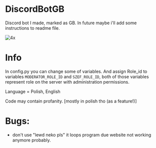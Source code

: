 # DiscordBotGB
Discord bot I made, marked as GB. In future maybe i'll add some instructions to readme file.

![4x](https://github.com/Maxxxxior/DiscordBotGB/assets/26793521/c7821587-dcaa-4217-881a-8fe16a3387ad)

# Info
In config.py you can change some of variables. And assign Role_id to variables `MODERATOR_ROLE_ID` and `SZEF_ROLE_ID`, both of those variables represent role on the server with administration permissions.

Language = Polish, English

Code may contain profanity. [mostly in polish tho (as a feature!)]

# Bugs:
- don't use "lewd neko pls" it loops program due website not working anymore probably.
